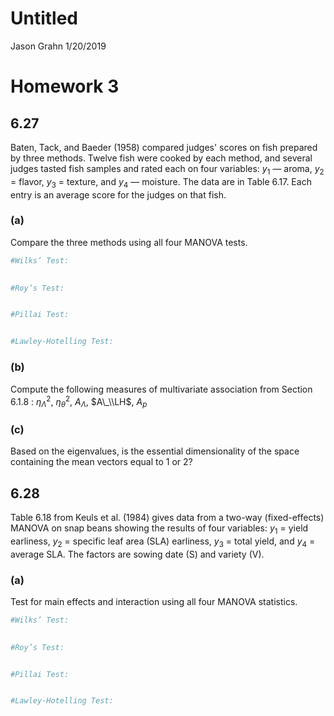 Untitled
================
Jason Grahn
1/20/2019

Homework 3
==========

6.27
----

Baten, Tack, and Baeder (1958) compared judges' scores on fish prepared by three methods. Twelve fish were cooked by each method, and several judges tasted fish samples and rated each on four variables: *y*<sub>1</sub> — aroma, *y*<sub>2</sub> = flavor, *y*<sub>3</sub> = texture, and *y*<sub>4</sub> — moisture. The data are in Table 6.17. Each entry is an average score for the judges on that fish.

### (a)

Compare the three methods using all four MANOVA tests.

``` r
#Wilks’ Test:

 
#Roy’s Test:


#Pillai Test:


#Lawley-Hotelling Test:
```

### (b)

Compute the following measures of multivariate association from Section 6.1.8 : *η*<sub>*Λ*</sub><sup>2</sup>, *η*<sub>*θ*</sub><sup>2</sup>, *A*<sub>*Λ*</sub>, $A\_\\LH$, *A*<sub>*p*</sub>

### (c)

Based on the eigenvalues, is the essential dimensionality of the space containing the mean vectors equal to 1 or 2?

6.28
----

Table 6.18 from Keuls et al. (1984) gives data from a two-way (fixed-effects) MANOVA on snap beans showing the results of four variables: *y*<sub>1</sub> = yield earliness, *y*<sub>2</sub> = specific leaf area (SLA) earliness, *y*<sub>3</sub> = total yield, and *y*<sub>4</sub> = average SLA. The factors are sowing date (S) and variety (V).

### (a)

Test for main effects and interaction using all four MANOVA statistics.

``` r
#Wilks’ Test:

 
#Roy’s Test:


#Pillai Test:


#Lawley-Hotelling Test:
```
